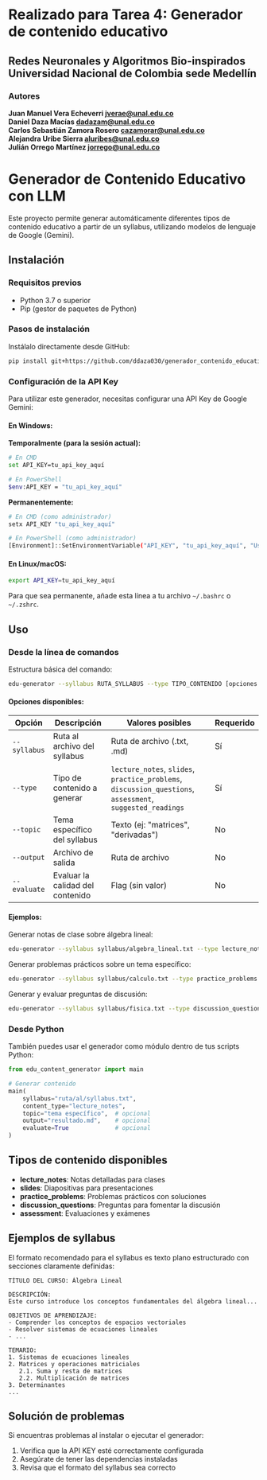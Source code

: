 # Realizado para Tarea 4: Generador de contenido educativo

**Redes Neuronales y Algoritmos Bio-inspirados**
**Universidad Nacional de Colombia sede Medellín**
---

### Autores
**Juan Manuel Vera Echeverri jverae@unal.edu.co**  
**Daniel Daza Macías dadazam@unal.edu.co**  
**Carlos Sebastián Zamora Rosero cazamorar@unal.edu.co**  
**Alejandra Uribe Sierra aluribes@unal.edu.co**  
**Julián Orrego Martínez jorrego@unal.edu.co**   
  

# Generador de Contenido Educativo con LLM

Este proyecto permite generar automáticamente diferentes tipos de contenido educativo a partir de un syllabus, utilizando modelos de lenguaje de Google (Gemini).

## Instalación

### Requisitos previos
- Python 3.7 o superior
- Pip (gestor de paquetes de Python)

### Pasos de instalación

Instálalo directamente desde GitHub:
   ```bash
   pip install git+https://github.com/ddaza030/generador_contenido_educativo_llm.git
   ```

### Configuración de la API Key

Para utilizar este generador, necesitas configurar una API Key de Google Gemini:

#### En Windows:

**Temporalmente (para la sesión actual):**
```bash
# En CMD
set API_KEY=tu_api_key_aquí

# En PowerShell
$env:API_KEY = "tu_api_key_aquí"
```

**Permanentemente:**
```bash
# En CMD (como administrador)
setx API_KEY "tu_api_key_aquí"

# En PowerShell (como administrador)
[Environment]::SetEnvironmentVariable("API_KEY", "tu_api_key_aquí", "User")
```

#### En Linux/macOS:
```bash
export API_KEY=tu_api_key_aquí
```

Para que sea permanente, añade esta línea a tu archivo `~/.bashrc` o `~/.zshrc`.

## Uso

### Desde la línea de comandos

Estructura básica del comando:
```bash
edu-generator --syllabus RUTA_SYLLABUS --type TIPO_CONTENIDO [opciones adicionales]
```

#### Opciones disponibles:

| Opción | Descripción | Valores posibles                                                                       | Requerido |
|--------|-------------|----------------------------------------------------------------------------------------|-----------|
| `--syllabus` | Ruta al archivo del syllabus | Ruta de archivo (.txt, .md)                                                            | Sí |
| `--type` | Tipo de contenido a generar | `lecture_notes`, `slides`, `practice_problems`, `discussion_questions`, `assessment`, `suggested_readings` | Sí |
| `--topic` | Tema específico del syllabus | Texto (ej: "matrices", "derivadas")                                                    | No |
| `--output` | Archivo de salida | Ruta de archivo                                                                        | No |
| `--evaluate` | Evaluar la calidad del contenido | Flag (sin valor)                                                                       | No |

#### Ejemplos:

Generar notas de clase sobre álgebra lineal:
```bash
edu-generator --syllabus syllabus/algebra_lineal.txt --type lecture_notes --output notas_clase.md
```

Generar problemas prácticos sobre un tema específico:
```bash
edu-generator --syllabus syllabus/calculo.txt --type practice_problems --topic "Integrales definidas" --output problemas.md
```

Generar y evaluar preguntas de discusión:
```bash
edu-generator --syllabus syllabus/fisica.txt --type discussion_questions --evaluate
```

### Desde Python

También puedes usar el generador como módulo dentro de tus scripts Python:

```python
from edu_content_generator import main

# Generar contenido
main(
    syllabus="ruta/al/syllabus.txt",
    content_type="lecture_notes",
    topic="tema específico",  # opcional
    output="resultado.md",    # opcional
    evaluate=True             # opcional
)
```

## Tipos de contenido disponibles

- **lecture_notes**: Notas detalladas para clases
- **slides**: Diapositivas para presentaciones
- **practice_problems**: Problemas prácticos con soluciones
- **discussion_questions**: Preguntas para fomentar la discusión
- **assessment**: Evaluaciones y exámenes

## Ejemplos de syllabus

El formato recomendado para el syllabus es texto plano estructurado con secciones claramente definidas:

```
TÍTULO DEL CURSO: Álgebra Lineal

DESCRIPCIÓN:
Este curso introduce los conceptos fundamentales del álgebra lineal...

OBJETIVOS DE APRENDIZAJE:
- Comprender los conceptos de espacios vectoriales
- Resolver sistemas de ecuaciones lineales
- ...

TEMARIO:
1. Sistemas de ecuaciones lineales
2. Matrices y operaciones matriciales
   2.1. Suma y resta de matrices
   2.2. Multiplicación de matrices
3. Determinantes
...
```

## Solución de problemas

Si encuentras problemas al instalar o ejecutar el generador:

1. Verifica que la API KEY esté correctamente configurada
2. Asegúrate de tener las dependencias instaladas
3. Revisa que el formato del syllabus sea correcto

